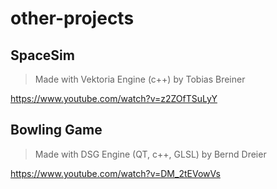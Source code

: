 # other-projects

## SpaceSim

>Made with Vektoria Engine (c++) by Tobias Breiner

https://www.youtube.com/watch?v=z2ZOfTSuLyY

## Bowling Game

>Made with DSG Engine (QT, c++, GLSL) by Bernd Dreier

https://www.youtube.com/watch?v=DM_2tEVowVs
